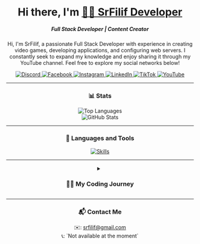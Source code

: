 <h1 align="center">Hi there, I'm <a href="https://srfilif.github.io" target="_blank">🏄‍♂️ SrFilif Developer</a></h1>

<h5 align="center">Full Stack Developer | Content Creator</h5>

<p align="center">
   Hi, I'm SrFilif, a passionate Full Stack Developer with experience in creating video games, developing applications, and configuring web servers. 
   I constantly seek to expand my knowledge and enjoy sharing it through my YouTube channel. Feel free to explore my social networks below!
</p>

<div align="center">
   <a href="https://discordapp.com/users/992192916414005309">
      <img src="https://img.shields.io/badge/Discord-%235865F2.svg?style=for-the-badge&logo=discord&logoColor=white" alt="Discord">
   </a>
   <a href="https://www.facebook.com/SrFilif/">
      <img src="https://img.shields.io/badge/Facebook-%231877F2.svg?style=for-the-badge&logo=Facebook&logoColor=white" alt="Facebook">
   </a>
   <a href="https://www.instagram.com/SrFilif">
      <img src="https://img.shields.io/badge/Instagram-%23E4405F.svg?style=for-the-badge&logo=Instagram&logoColor=white" alt="Instagram">
   </a>
   <a href="https://www.linkedin.com/in/srfilif/">
      <img src="https://img.shields.io/badge/LinkedIn%20-0A66C2?style=for-the-badge&logo=linkedin" alt="LinkedIn">
   </a>
   <a href="https://www.tiktok.com/@srfilif">
      <img src="https://img.shields.io/badge/TikTok-%23000000.svg?style=for-the-badge&logo=TikTok&logoColor=white" alt="TikTok">
   </a>
   <a href="https://www.youtube.com/@srfilif">
      <img src="https://img.shields.io/badge/YouTube-%23FF0000.svg?style=for-the-badge&logo=YouTube&logoColor=white" alt="YouTube">
   </a>
</div>

---

<h3 align="center">📊 Stats</h3>
<div align="center">
   <img src="https://github-readme-stats.vercel.app/api/top-langs/?username=srfilif&layout=compact&theme=onedark&hide_border=true" alt="Top Languages">
   <br />
   <img src="https://github-readme-stats.vercel.app/api?username=srfilif&show_icons=true&theme=onedark" alt="GitHub Stats">
</div>

---

<h3 align="center">🧰 Languages and Tools</h3>
<p align="center">
   <a href="https://srfilif.github.io">
      <img src="https://skillicons.dev/icons?i=lua,html,css,js,ts,git,nodejs,python,mysql,php,vscode,bootstrap,c,cs,cpp" alt="Skills">
   </a>
</p>

---

<details>
   <summary align="center"><h3>👨‍💻 My Coding Journey</h3></summary>
   <p align="center">
      My journey in programming began with game server development, specifically for MTA:SA, where I created gamemodes and shared scripts in forums and communities. 
      I later expanded to other platforms like SAMP, Minecraft, FiveM, and Roblox, which helped me enhance my skills in various programming languages.
   </p>
   <p align="center">
      Over time, I started creating games using Unity, GameMaker, and other engines, while also developing applications with tools like App Inventor and NetBeans. 
      I’ve configured my own private servers (VPS) and worked on plugins in Eclipse.
   </p>
   <p align="center">
      Currently, I am working on a Minecraft server called ToreMC, some Roblox games, and my most promising project, Filif TV+, where I invest most of my time.
   </p>
</details>

---

<h3 align="center">📬 Contact Me</h3>
<p align="center">
   ✉️: <a href="mailto:srfilif@gmail.com">srfilif@gmail.com</a><br />
   📞: `Not available at the moment`
</p>
